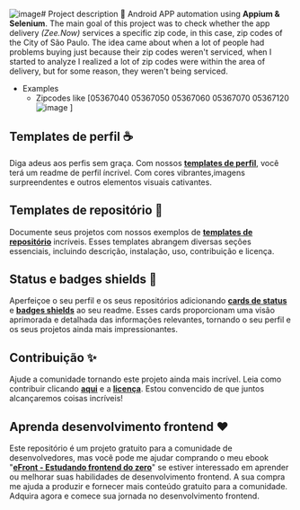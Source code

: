 ![image](https://github.com/d99ss/ZNCeps/assets/24706768/4537eddd-bcf6-457c-8389-f76e15fdc8f9)# Project description 📜
Android APP automation using **Appium &amp; Selenium**.
The main goal of this project was to check whether the app delivery *(Zee.Now)* services a specific zip code, in this case, zip codes of the City of São Paulo. 
The idea came about when a lot of people had problems buying just because their zip codes weren't serviced, when I started to analyze I realized a lot of zip codes were within the area of delivery, but for some reason, they weren't being serviced.

- Examples
  - Zipcodes like [05367040
05367050
05367060
05367070
05367120
![image](https://github.com/d99ss/ZNCeps/assets/24706768/faa3e735-a8a5-4c51-be16-70c5ea97f7b8)
]


## Templates de perfil ☕️

Diga adeus aos perfis sem graça. Com nossos **[templates de perfil](https://github.com/iuricode/readme-template/tree/main/perfil)**, você terá um readme de perfil íncrivel. Com cores vibrantes,imagens surpreendentes e outros elementos visuais cativantes.

## Templates de repositório 🎉

Documente seus projetos com nossos exemplos de **[templates de repositório](https://github.com/iuricode/readme-template/tree/main/repositorio)** incríveis. Esses templates abrangem diversas seções essenciais, incluindo descrição, instalação, uso, contribuição e licença.

## Status e badges shields 🦄

Aperfeiçoe o seu perfil e os seus repositórios adicionando **[cards de status](https://github.com/iuricode/readme-template/tree/main/cards-status/readme.md)** e **[badges shields](https://github.com/iuricode/readme-template/tree/main/badges-shields/readme.md)** ao seu readme. Esses cards proporcionam uma visão aprimorada e detalhada das informações relevantes, tornando o seu perfil e os seus projetos ainda mais impressionantes.

## Contribuição ✨

Ajude a comunidade tornando este projeto ainda mais incrível. Leia como contribuir clicando **[aqui](https://github.com/iuricode/readme-template/blob/main/CONTRIBUTING.md)** e a **[licença](https://github.com/iuricode/readme-template/blob/main/LICENSE.md)**. Estou convencido de que juntos alcançaremos coisas incríveis! 

## Aprenda desenvolvimento frontend ❤️

Este repositório é um projeto gratuito para a comunidade de desenvolvedores, mas você pode me ajudar comprando o meu ebook "**[eFront - Estudando frontend do zero](https://iuricode.com/efront)**" se estiver interessado em aprender ou melhorar suas habilidades de desenvolvimento frontend. A sua compra me ajuda a produzir e fornecer mais conteúdo gratuito para a comunidade. Adquira agora e comece sua jornada no desenvolvimento frontend.
